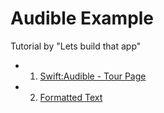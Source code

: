 # Audible Example

Tutorial by "Lets build that app"
-  1. [Swift:Audible - Tour Page](https://www.youtube.com/watch?v=kecV6xPTTr8)  
-  2. [Formatted Text](https://www.youtube.com/watch?v=4WxrJhyb0oQ)